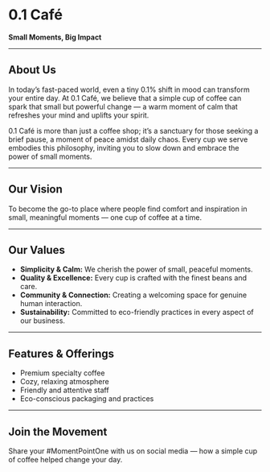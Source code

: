 # 0.1 Café

**Small Moments, Big Impact**

---

## About Us

In today’s fast-paced world, even a tiny 0.1% shift in mood can transform your entire day. At 0.1 Café, we believe that a simple cup of coffee can spark that small but powerful change — a warm moment of calm that refreshes your mind and uplifts your spirit.

0.1 Café is more than just a coffee shop; it’s a sanctuary for those seeking a brief pause, a moment of peace amidst daily chaos. Every cup we serve embodies this philosophy, inviting you to slow down and embrace the power of small moments.

---

## Our Vision

To become the go-to place where people find comfort and inspiration in small, meaningful moments — one cup of coffee at a time.

---

## Our Values

- **Simplicity & Calm:** We cherish the power of small, peaceful moments.  
- **Quality & Excellence:** Every cup is crafted with the finest beans and care.  
- **Community & Connection:** Creating a welcoming space for genuine human interaction.  
- **Sustainability:** Committed to eco-friendly practices in every aspect of our business.

---

## Features & Offerings

- Premium specialty coffee  
- Cozy, relaxing atmosphere  
- Friendly and attentive staff  
- Eco-conscious packaging and practices

---

## Join the Movement

Share your #MomentPointOne with us on social media — how a simple cup of coffee helped change your day.


